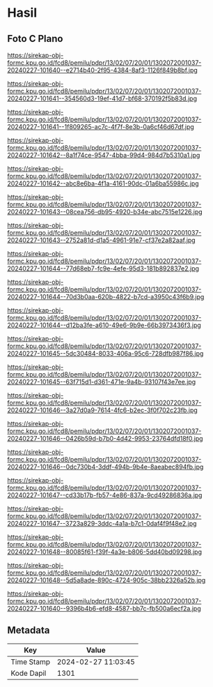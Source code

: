 # Hasil

## Foto C Plano

https://sirekap-obj-formc.kpu.go.id/fcd8/pemilu/pdpr/13/02/07/20/01/1302072001037-20240227-101640--e2714b40-2f95-4384-8af3-1126f849b8bf.jpg

https://sirekap-obj-formc.kpu.go.id/fcd8/pemilu/pdpr/13/02/07/20/01/1302072001037-20240227-101641--354560d3-19ef-41d7-bf68-370192f5b83d.jpg

https://sirekap-obj-formc.kpu.go.id/fcd8/pemilu/pdpr/13/02/07/20/01/1302072001037-20240227-101641--1f809265-ac7c-4f7f-8e3b-0a6cf46d67df.jpg

https://sirekap-obj-formc.kpu.go.id/fcd8/pemilu/pdpr/13/02/07/20/01/1302072001037-20240227-101642--8a1f74ce-9547-4bba-99d4-984d7b5310a1.jpg

https://sirekap-obj-formc.kpu.go.id/fcd8/pemilu/pdpr/13/02/07/20/01/1302072001037-20240227-101642--abc8e6ba-4f1a-4161-90dc-01a6ba55986c.jpg

https://sirekap-obj-formc.kpu.go.id/fcd8/pemilu/pdpr/13/02/07/20/01/1302072001037-20240227-101643--08cea756-db95-4920-b34e-abc7515e1226.jpg

https://sirekap-obj-formc.kpu.go.id/fcd8/pemilu/pdpr/13/02/07/20/01/1302072001037-20240227-101643--2752a81d-d1a5-4961-91e7-cf37e2a82aaf.jpg

https://sirekap-obj-formc.kpu.go.id/fcd8/pemilu/pdpr/13/02/07/20/01/1302072001037-20240227-101644--77d68eb7-fc9e-4efe-95d3-181b892837e2.jpg

https://sirekap-obj-formc.kpu.go.id/fcd8/pemilu/pdpr/13/02/07/20/01/1302072001037-20240227-101644--70d3b0aa-620b-4822-b7cd-a3950c43f6b9.jpg

https://sirekap-obj-formc.kpu.go.id/fcd8/pemilu/pdpr/13/02/07/20/01/1302072001037-20240227-101644--d12ba3fe-a610-49e6-9b9e-66b3973436f3.jpg

https://sirekap-obj-formc.kpu.go.id/fcd8/pemilu/pdpr/13/02/07/20/01/1302072001037-20240227-101645--5dc30484-8033-406a-95c6-728dfb987f86.jpg

https://sirekap-obj-formc.kpu.go.id/fcd8/pemilu/pdpr/13/02/07/20/01/1302072001037-20240227-101645--63f715d1-d361-471e-9a4b-93107f43e7ee.jpg

https://sirekap-obj-formc.kpu.go.id/fcd8/pemilu/pdpr/13/02/07/20/01/1302072001037-20240227-101646--3a27d0a9-7614-4fc6-b2ec-3f0f702c23fb.jpg

https://sirekap-obj-formc.kpu.go.id/fcd8/pemilu/pdpr/13/02/07/20/01/1302072001037-20240227-101646--0426b59d-b7b0-4d42-9953-23764dfd18f0.jpg

https://sirekap-obj-formc.kpu.go.id/fcd8/pemilu/pdpr/13/02/07/20/01/1302072001037-20240227-101646--0dc730b4-3ddf-494b-9b4e-8aeabec894fb.jpg

https://sirekap-obj-formc.kpu.go.id/fcd8/pemilu/pdpr/13/02/07/20/01/1302072001037-20240227-101647--cd33b17b-fb57-4e86-837a-9cd49286836a.jpg

https://sirekap-obj-formc.kpu.go.id/fcd8/pemilu/pdpr/13/02/07/20/01/1302072001037-20240227-101647--3723a829-3ddc-4a1a-b7c1-0daf4f9f48e2.jpg

https://sirekap-obj-formc.kpu.go.id/fcd8/pemilu/pdpr/13/02/07/20/01/1302072001037-20240227-101648--80085f61-f39f-4a3e-b806-5dd40bd09298.jpg

https://sirekap-obj-formc.kpu.go.id/fcd8/pemilu/pdpr/13/02/07/20/01/1302072001037-20240227-101648--5d5a8ade-890c-4724-905c-38bb2326a52b.jpg

https://sirekap-obj-formc.kpu.go.id/fcd8/pemilu/pdpr/13/02/07/20/01/1302072001037-20240227-101640--9396b4b6-efd8-4587-bb7c-fb500a6ecf2a.jpg


## Metadata

| Key        | Value               |
| ---------- | ------------------- |
| Time Stamp | 2024-02-27 11:03:45 |
| Kode Dapil | 1301                |



